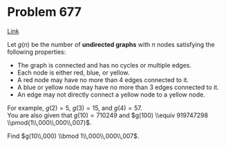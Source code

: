 # Problem 677

[Link](https://projecteuler.net/problem=677)

Let $g(n)$ be the number of **undirected graphs** with $n$ nodes satisfying the following properties:

*   The graph is connected and has no cycles or multiple edges.
*   Each node is either red, blue, or yellow.
*   A red node may have no more than 4 edges connected to it.
*   A blue or yellow node may have no more than 3 edges connected to it.
*   An edge may not directly connect a yellow node to a yellow node.

For example, $g(2)=5$, $g(3)=15$, and $g(4) = 57$.  
You are also given that $g(10) = 710249$ and $g(100) \\equiv 919747298 \\pmod{1\\,000\\,000\\,007}$.

Find $g(10\\,000) \\bmod 1\\,000\\,000\\,007$.

